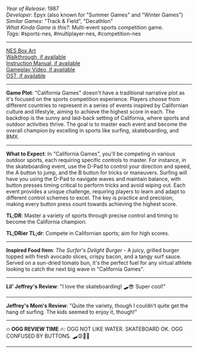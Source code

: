 *Year of Release*: 1987  
*Developer*: Epyx (also known for "Summer Games" and "Winter Games")  
*Similar Games*: "Track & Field", "Decathlon"  
*What Kinda Game is this?*: Multi-event sports competition game.  
*Tags:* #sports-nes, #multiplayer-nes, #competition-nes  

---
[NES Box Art](https://www.google.com/search?tbm=isch&q=NES+Box+Art+California+Games)  
[Walkthrough, if available](https://www.google.com/search?q=Walkthrough+NES+California+Games)  
[Instruction Manual, if available](https://www.google.com/search?q=NES+Instruction+Manual+California+Games)  
[Gameplay Video, if available](https://www.youtube.com/results?search_query=gameplay+NES+California+Games)  
[OST, if available](https://www.youtube.com/results?search_query=gameplay+NES+California+Games+OST)  

- - -
**Game Plot**: "California Games" doesn't have a traditional narrative plot as it's focused on the sports competition experience. Players choose from different countries to represent in a series of events inspired by Californian culture and lifestyle, aiming to achieve the highest score in each. The backdrop is the sunny and laid-back setting of California, where sports and outdoor activities thrive. The goal is to master each event and become the overall champion by excelling in sports like surfing, skateboarding, and BMX.

- - -
**What to Expect**: In "California Games", you'll be competing in various outdoor sports, each requiring specific controls to master. For instance, in the skateboarding event, use the D-Pad to control your direction and speed, the A button to jump, and the B button for tricks or maneuvers. Surfing will have you using the D-Pad to navigate waves and maintain balance, with button presses timing critical to perform tricks and avoid wiping out. Each event provides a unique challenge, requiring players to learn and adapt to different control schemes to excel. The key is practice and precision, making every button press count towards achieving the highest score.

**TL;DR**: Master a variety of sports through precise control and timing to become the California champion.

**TL;DRier TL;dr**: Compete in Californian sports; aim for high scores.

---
**Inspired Food Item**: *The Surfer's Delight Burger* - A juicy, grilled burger topped with fresh avocado slices, crispy bacon, and a tangy surf sauce. Served on a sun-dried tomato bun, it's the perfect fuel for any virtual athlete looking to catch the next big wave in "California Games".

---
**Lil' Jeffrey's Review**: "I love the skateboarding! 🛹😎 Super cool!"

---
**Jeffrey's Mom's Review**: "Quite the variety, though I couldn't quite get the hang of surfing. The kids seemed to enjoy it, though!"

---
🔥 **OGG REVIEW TIME** 🔥: OGG NOT LIKE WATER. SKATEBOARD OK. OGG CONFUSED BY BUTTONS. 🛹😡🤷‍♂️

---